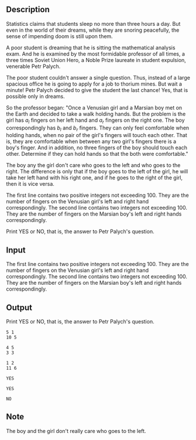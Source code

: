 ## Description

<div><p>Statistics claims that students sleep no more than three hours a day. But even in the world of their dreams, while they are snoring peacefully, the sense of impending doom is still upon them.</p><p>A poor student is dreaming that he is sitting the mathematical analysis exam. And he is examined by the most formidable professor of all times, a three times Soviet Union Hero, a Noble Prize laureate in student expulsion, venerable Petr Palych.</p><p>The poor student couldn't answer a single question. Thus, instead of a large spacious office he is going to apply for a job to thorium mines. But wait a minute! Petr Palych decided to give the student the last chance! Yes, that is possible only in dreams. </p><p>So the professor began: "Once a Venusian girl and a Marsian boy met on the Earth and decided to take a walk holding hands. But the problem is the girl has <span class="tex-span"><i>a</i><sub class="lower-index"><i>l</i></sub></span> fingers on her left hand and <span class="tex-span"><i>a</i><sub class="lower-index"><i>r</i></sub></span> fingers on the right one. The boy correspondingly has <span class="tex-span"><i>b</i><sub class="lower-index"><i>l</i></sub></span> and <span class="tex-span"><i>b</i><sub class="lower-index"><i>r</i></sub></span> fingers. They can only feel comfortable when holding hands, when no pair of the girl's fingers will touch each other. That is, they are comfortable when between any two girl's fingers there is a boy's finger. <span class="tex-font-style-bf">And in addition, no three fingers of the boy should touch each other.</span> Determine if they can hold hands so that the both were comfortable."</p><p>The boy any the girl don't care who goes to the left and who goes to the right. The difference is only that if the boy goes to the left of the girl, he will take her left hand with his right one, and if he goes to the right of the girl, then it is vice versa.</p></div><div class="input-specification"><p>The first line contains two positive integers not exceeding <span class="tex-span">100</span>. They are the number of fingers on the Venusian girl's left and right hand correspondingly. The second line contains two integers not exceeding <span class="tex-span">100</span>. They are the number of fingers on the Marsian boy's left and right hands correspondingly.</p></div><div class="output-specification"><p>Print <span class="tex-font-style-tt">YES</span> or <span class="tex-font-style-tt">NO</span>, that is, the answer to Petr Palych's question.</p></div>

## Input

<p>The first line contains two positive integers not exceeding <span class="tex-span">100</span>. They are the number of fingers on the Venusian girl's left and right hand correspondingly. The second line contains two integers not exceeding <span class="tex-span">100</span>. They are the number of fingers on the Marsian boy's left and right hands correspondingly.</p>

## Output

<p>Print <span class="tex-font-style-tt">YES</span> or <span class="tex-font-style-tt">NO</span>, that is, the answer to Petr Palych's question.</p>





```input1
5 1
10 5

```




```input2
4 5
3 3

```




```input3
1 2
11 6

```




```output1
YES
```




```output2
YES
```




```output3
NO
```



## Note

<p>The boy and the girl don't really care who goes to the left.</p>
